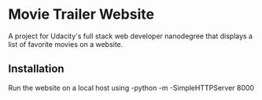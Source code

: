 # Movie Trailer Website
A project for Udacity's full stack web developer nanodegree that displays a list of favorite movies on a website. 

## Installation
Run the website on a local host using -python -m -SimpleHTTPServer 8000

